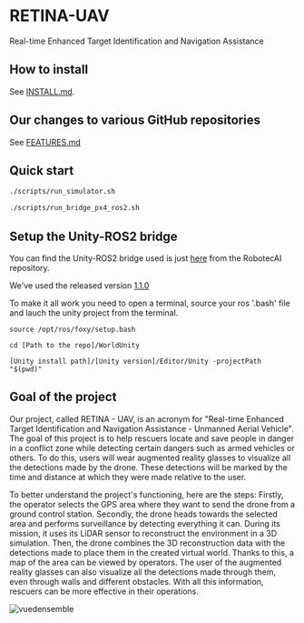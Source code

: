 # RETINA-UAV 

Real-time Enhanced Target Identification and Navigation Assistance

## How to install

See [INSTALL.md](INSTALL.md).

## Our changes to various GitHub repositories

See [FEATURES.md](FEATURES.md)

## Quick start

```bash
./scripts/run_simulator.sh
```

```bash
./scripts/run_bridge_px4_ros2.sh
```

## Setup the Unity-ROS2 bridge

You can find the Unity-ROS2 bridge used is just [here](https://github.com/RobotecAI/ros2-for-unity) from the RobotecAI repository.

We've used the released version [1.1.0](https://github.com/RobotecAI/ros2-for-unity/releases/tag/1.1.0)

To make it all work you need to open a terminal, source your ros '.bash' file and lauch the unity project from the terminal.

```shell
source /opt/ros/foxy/setup.bash

cd [Path to the repo]/WorldUnity

[Unity install path]/[Unity version]/Editor/Unity -projectPath "$(pwd)"
```

## Goal of the project

Our project, called RETINA - UAV, is an acronym for "Real-time Enhanced Target Identification and Navigation Assistance - Unmanned Aerial Vehicle". The goal of this project is to help rescuers locate and save people in danger in a conflict zone while detecting certain dangers such as armed vehicles or others. To do this, users will wear augmented reality glasses to visualize all the detections made by the drone. These detections will be marked by the time and distance at which they were made relative to the user.

To better understand the project's functioning, here are the steps:
Firstly, the operator selects the GPS area where they want to send the drone from a ground control station.
Secondly, the drone heads towards the selected area and performs surveillance by detecting everything it can. During its mission, it uses its LiDAR sensor to reconstruct the environment in a 3D simulation. Then, the drone combines the 3D reconstruction data with the detections made to place them in the created virtual world. Thanks to this, a map of the area can be viewed by operators. The user of the augmented reality glasses can also visualize all the detections made through them, even through walls and different obstacles. With all this information, rescuers can be more effective in their operations.

![vuedensemble](https://user-images.githubusercontent.com/67638224/229091129-bc7cf787-7bd7-434d-a9a2-0387f956fbc0.png)

